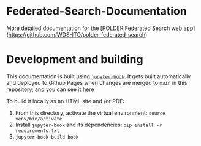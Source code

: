 # Federated-Search-Documentation
More detailed documentation for the [POLDER Federated Search web app] (https://github.com/WDS-ITO/polder-federated-search)

# Development and building
This documentation is built using [`jupyter-book`](https://jupyterbook.org).  It gets built automatically and deployed to Github Pages when changes are merged to `main` in this repository, and you can see it [here](https://polder-crew.github.io/Federated-Search-Documentation)


To build it locally as an HTML site and /or PDF:

1. From this directory, activate the virtual environment: `source venv/bin/activate`
1. Install `jupyter-book` and its dependencies: `pip install -r requirements.txt`
1. `jupyter-book build book`


